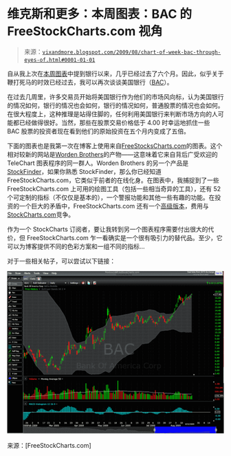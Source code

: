 <!--yml

分类：未分类

日期：2024-05-18 17:32:22

-->

# 维克斯和更多：本周图表：BAC 的 FreeStockCharts.com 视角

> 来源：[`vixandmore.blogspot.com/2009/08/chart-of-week-bac-through-eyes-of.html#0001-01-01`](http://vixandmore.blogspot.com/2009/08/chart-of-week-bac-through-eyes-of.html#0001-01-01)

自从我上次在[本周图表](http://vixandmore.blogspot.com/search/label/chart%20of%20the%20week)中提到银行以来，几乎已经过去了六个月。因此，似乎关于鞭打死马的时效已经过去，我可以再次谈谈美国银行（[BAC](http://vixandmore.blogspot.com/search/label/BAC)）。

在过去几周里，许多交易员开始将美国银行作为他们的市场风向标，认为美国银行的情况如何，银行的情况也会如何，银行的情况如何，普通股票的情况也会如何。在很大程度上，这种推理是站得住脚的，任何利用美国银行来判断市场方向的人可能都已经做得很好。当然，那些在股票交易价格低于 4.00 时幸运地抓住一些 BAC 股票的投资者现在看到他们的原始投资在五个月内变成了五倍。

下面的图表也是我第一次在博客上使用来自[FreeStocksCharts.com](http://www.freestockcharts.com/)的图表。这个相对较新的网站是[Worden Brothers](http://www.worden.com/)的产物——这意味着它来自背后广受欢迎的 TeleChart 图表程序的同一群人。Worden Brothers 的另一个产品是[StockFinder](http://www.stockfinder.com/assets/StockFinder%204.0%20At%20a%20Glance.pdf)，如果你熟悉 StockFinder，那么你已经知道 FreeStockCharts.com，它类似于前者的在线化身。在图表中，我捕捉到了一些 FreeStockCharts.com 上可用的绘图工具（包括一些相当奇异的工具），还有 52 个可定制的指标（不仅仅是基本的），一个警报功能和其他一些有趣的功能。在投资的一个巨大的矛盾中，FreeStockCharts.com 还有一个[高级版本](https://www.worden.com/Products/FreeStockCharts/Premium)，费用与[StockCharts.com](http://stockcharts.com/)竞争。

作为一个 StockCharts 订阅者，要让我转到另一个图表程序需要付出很大的代价，但 FreeStockCharts.com 乍一看确实是一个很有吸引力的替代品。至少，它可以为博客提供不同的色彩方案和一组不同的指标...

对于一些相关帖子，可以尝试以下链接：

![](img/b281a264165db12e8ec882409f31ccd4.png)

来源：[FreeStockCharts.com]
